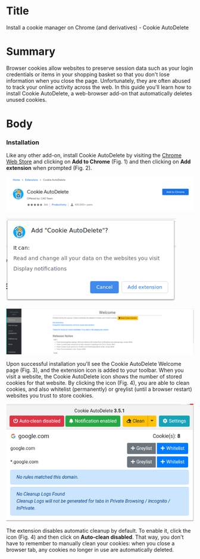 # Title #
Install a cookie manager on Chrome (and derivatives) - Cookie AutoDelete

# Summary #

Browser cookies allow websites to preserve session data such as your login credentials or items in your shopping basket
so that you don't lose information when you close the page. Unfortunately, they are often abused to track your online
activity across the web. In this guide you'll learn how to install Cookie AutoDelete, a web-browser add-on that
automatically deletes unused cookies.

# Body #

### Installation ###

Like any other add-on, install Cookie AutoDelete by visiting the [Chrome Web
Store](https://chrome.google.com/webstore/detail/cookie-autodelete/fhcgjolkccmbidfldomjliifgaodjagh) and clicking on **Add
to Chrome** (Fig. 1) and then clicking on **Add extension** when prompted (Fig. 2).

![Fig. 1: Download Cookie AutoDelete](../images/Chrome/cad-add.png?raw=true)

![Fig. 2: Add Cookie AutoDelete to Chrome](../images/Chrome/cad-prompt.png?raw=true)

![Fig. 3: Notification of successful installation](../images/Chrome/cad-notify.png?raw=true)

Upon successful installation you'll see the Cookie AutoDelete Welcome page (Fig. 3), and the extension icon is added to
your toolbar. When you visit a website, the Cookie AutoDelete icon shows the number of stored cookies for that website.
By clicking the icon (Fig. 4), you are able to clean cookies, and also whitelist (permanently) or greylist (until a
browser restart) websites you trust to store cookies.

![Fig. 4: Cookie AutoDelete pop-up interface](../images/Chrome/cad-test.png?raw=true)

The extension disables automatic cleanup by default. To enable it, click the icon (Fig. 4) and then click on
**Auto-clean disabled**. That way, you don't have to remember to manually clean your cookies: when you close a browser
tab, any cookies no longer in use are automatically deleted.

